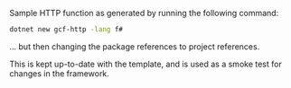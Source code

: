 Sample HTTP function as generated by running the following command:

```sh
dotnet new gcf-http -lang f#
```

... but then changing the package references to project references.

This is kept up-to-date with the template, and is used as a smoke
test for changes in the framework.
